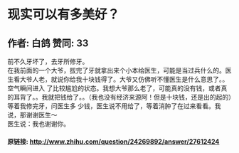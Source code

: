 # 现实可以有多美好？
## 作者: 白鸽  赞同: 33
前不久牙坏了，去牙所修牙。  
在我前面的一个大爷，拔完了牙就拿出来个小本给医生，可能是当过兵什么的。医生看大爷人老，就说你给我十块钱得了。大爷又仿佛听不懂医生是什么意思了。。空气瞬间进入
了比较尴尬的状态。我想大爷那么老了，可能真的没有钱，或者真的耳背了。。我就把钱给了。。（我也没有经济来源阿！但是十块钱，还是出的起的）等着我修完牙，问医生多
少钱，医生说不用给了，等着消肿了在过来看看。我说，那谢谢医生～  
医生说：我也谢谢你。

#### 原链接: http://www.zhihu.com/question/24269892/answer/27612424